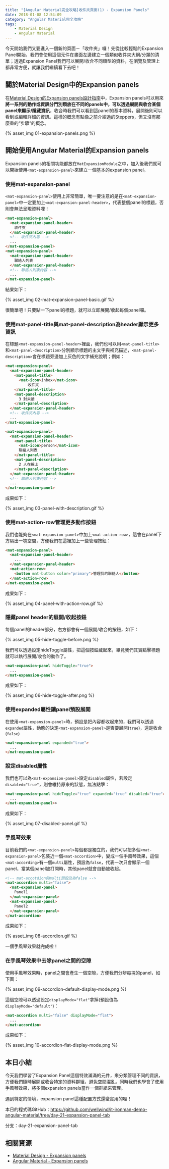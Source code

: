 ```yaml
---
title: "[Angular Material完全攻略]收件夾頁面(1) - Expansion Panels"
date: 2018-01-08 12:54:09
category: "Angular Material完全攻略"
tags:
	- Material Design
	- Angular Material
---
```


今天開始我們又要進入一個新的頁面－「收件夾」囉！先從比較輕鬆的Expansion Panel開始，我們會使用這個元件在畫面左邊建立一個類似收件夾大綱/分類的清單；透過Expansion Panel我們可以展開/收合不同類型的資料，在瀏覽及管理上都非常方便，就讓我們繼續看下去吧！

<!-- more -->

## 關於Material Design中的Expansion panels

在[Material Design的Expansion panels設計指南](https://material.io/guidelines/components/expansion-panels.html)中，Expansion panels可以用來**將一系列的動作或資訊分門別類放在不同的panels中，可以透過展開與收合某個panel來顯示/隱藏資訊**，收合時我們可以看到這panel的基本資料，展開後則可以看到或編輯詳細的資訊。這樣的概念有點像之前介紹過的Steppers，但又沒有那麼重的“步驟”的概念。

{% asset_img 01-expansion-panels.png %}

## 開始使用Angular Material的Expansion panels

Expansion panels的相關功能都放在`MatExpansionModule`之中，加入後我們就可以開始使用`<mat-expansion-panel>`來建立一個基本的expansion panel。

### 使用mat-expansion-panel

`<mat-expansion-panel>`使用上非常簡單，唯一要注意的是在`<mat-expansion-panel>`中一定要加上`<mat-expansion-panel-header>`，代表整個panel的標題，否則會無法呈現資料哩！

```html
<mat-expansion-panel>
  <mat-expansion-panel-header>
    收件夾
  </mat-expansion-panel-header>
  <!-- 收件夾內容 -->
  ...
</mat-expansion-panel>
<mat-expansion-panel>
  <mat-expansion-panel-header>
    聯絡人列表   
  </mat-expansion-panel-header>
  <!-- 聯絡人列表內容 -->
  ...
</mat-expansion-panel>
```

結果如下：

{% asset_img 02-mat-expansion-panel-basic.gif %}

很簡單吧！只要點一下panel的標題，就可以立即展開/收起每個panel囉。

### 使用mat-panel-title與mat-panel-description為header顯示更多資訊

在標題`<mat-expansion-panel-header>`裡面，我們也可以用`<mat-panel-title>`和`<mat-panel-description>`分別顯示標題的主文字與補充描述，`<mat-panel-description>`會在標題旁邊加上灰色的文字補充說明；例如：

```html
<mat-expansion-panel>
  <mat-expansion-panel-header>
    <mat-panel-title>
      <mat-icon>inbox</mat-icon>
          收件夾
    </mat-panel-title>
    <mat-panel-description>
      3 封未讀
    </mat-panel-description>
  </mat-expansion-panel-header>
  <!-- 收件夾內容 -->
  ...
</mat-expansion-panel>

<mat-expansion-panel>
  <mat-expansion-panel-header>
    <mat-panel-title>
      <mat-icon>person</mat-icon>
      聯絡人列表
    </mat-panel-title>
    <mat-panel-description>
      2 人在線上
    </mat-panel-description>
  </mat-expansion-panel-header>
  <!-- 聯絡人列表內容 -->
  ...
</mat-expansion-panel>
```

成果如下：

{% asset_img 03-panel-with-description.gif %}

### 使用mat-action-row管理更多動作按鈕

我們也能夠在`<mat-expansion-panel>`中加上`<mat-action-row>`，這會在panel下方隔出一塊空間，方便我們在這裡加上一些管理按鈕：

```html
<mat-expansion-panel>
  <mat-expansion-panel-header>
    ...
  </mat-expansion-panel-header>
  <mat-action-row>
    <button mat-button color="primary">管理我的聯絡人</button>
  </mat-action-row>      
</mat-expansion-panel>
```

成果如下：

{% asset_img 04-panel-with-action-row.gif %}

### 隱藏panel header的展開/收起按鈕

每個panel的header部分，右方都會有一個展開/收合的按鈕，如下：

{% asset_img 05-hide-toggle-before.png %}

我們可以透過設定hideToggle屬性，把這個按鈕藏起來，畢竟我們其實點擊標題就可以執行展開/收合的動作了。

```html
<mat-expansion-panel hideToggle="true">
  ...
</mat-expansion-panel>
```

成果如下：

{% asset_img 06-hide-toggle-after.png %}

### 使用expanded屬性讓panel預設展開

在使用`<mat-expansion-panel>`時，預設是把內容都收起來的，我們可以透過`expanded`屬性，動態的決定`<mat-expansion-panel>`是否要展開(`true`)，還是收合(`false`)

```html
<mat-expansion-panel expanded="true">
  ...
</mat-expansion-panel>
```

### 設定disabled屬性

我們也可以為`<mat-expansion-panel>`設定`disabled`屬性，若設定`disabled="true"`，則會維持原來的狀態，無法點擊：

```html
<mat-expansion-panel hideToggle="true" expanded="true" disabled="true">
  ...
</mat-expansion-panel>>
```

成果如下：

{% asset_img 07-disabled-panel.gif %}

### 手風琴效果

目前我們的`<mat-expansion-panel>`每個都是獨立的，我們可以把多個`<mat-expansion-panel>`包裝近一個`<mat-accordion>`中，變成一個手風琴效果，這個`<mat-according>`有一個`multi`屬性，預設為`false`，代表一次只會顯示一個panel，當某個panel被打開時，其他panel就會自動被收起。

```html
<!-- mat-accotdion的multi預設及為false -->
<mat-accordion multi="false">
  <mat-expansion-panel>
    Panel1
  </mat-expansion-panel> 
  <mat-expansion-panel>
    Panel2
  </mat-expansion-panel> 
</mat-accordion>
```

成果如下：

{% asset_img 08-accordion.gif %}

一個手風琴效果就完成啦！

### 在手風琴效果中去除panel之間的空隙

使用手風琴效果時，panel之間會產生一個空隙，方便我們分辨每塊的panel，如下圖：

{% asset_img 09-accordion-default-display-mode.png %}

這個空隙可以透過設定`displayMode="flat"`拿掉(預設值為`displayMode="default"`)：

```html
<mat-accordion multi="false" displayMode="flat">
  ...
</mat-accordion>
```

成果如下：

{% asset_img 10-accordion-flat-display-mode.png %}

## 本日小結

今天我們學習了Expansion Panel這個特效滿滿的元件，來分類管理不同的資訊，方便我們隨時展開或收合特定的資料群組，避免空間混亂。同時我們也學會了使用手風琴效果，將多個expansion panels當作一個群組來管理。

遇到特定的情境，expansion panel這種配置方式還蠻實用的哩！

本日的程式碼GitHub：https://github.com/wellwind/it-ironman-demo-angular-material/tree/day-21-expansion-panel-tab

分支：day-21-expansion-panel-tab

## 相關資源

-   [Material Design - Expansion panels](https://material.io/guidelines/components/expansion-panels.html)
-   [Angular Material - Expansion panels](https://material.angular.io/components/expansion/overview)
